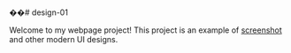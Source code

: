��#   d e s i g n - 0 1 

Welcome to my webpage project! This project is an example of [screenshot](https://github.com/Izu99/design-01/blob/main/Untitled.jpg) and other modern UI designs.
 
 
